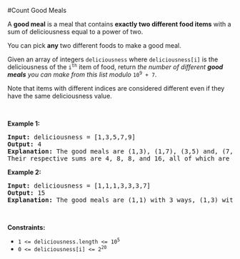 #Count Good Meals
<p>A <strong>good meal</strong> is a meal that contains <strong>exactly two different food items</strong> with a sum of deliciousness equal to a power of two.</p>
<p>You can pick <strong>any</strong> two different foods to make a good meal.</p>
<p>Given an array of integers <code>deliciousness</code> where <code>deliciousness[i]</code> is the deliciousness of the <code>i<sup>​​​​​​th</sup>​​​​</code>​​​​ item of food, return <em>the number of different <strong>good meals</strong> you can make from this list modulo</em> <code>10<sup>9</sup> + 7</code>.</p>
<p>Note that items with different indices are considered different even if they have the same deliciousness value.</p>
<p> </p>
<p><strong class="example">Example 1:</strong></p>
<pre><strong>Input:</strong> deliciousness = [1,3,5,7,9]
<strong>Output:</strong> 4
<strong>Explanation: </strong>The good meals are (1,3), (1,7), (3,5) and, (7,9).
Their respective sums are 4, 8, 8, and 16, all of which are powers of 2.
</pre>
<p><strong class="example">Example 2:</strong></p>
<pre><strong>Input:</strong> deliciousness = [1,1,1,3,3,3,7]
<strong>Output:</strong> 15
<strong>Explanation: </strong>The good meals are (1,1) with 3 ways, (1,3) with 9 ways, and (1,7) with 3 ways.</pre>
<p> </p>
<p><strong>Constraints:</strong></p>
<ul>
<li><code>1 &lt;= deliciousness.length &lt;= 10<sup>5</sup></code></li>
<li><code>0 &lt;= deliciousness[i] &lt;= 2<sup>20</sup></code></li>
</ul>
